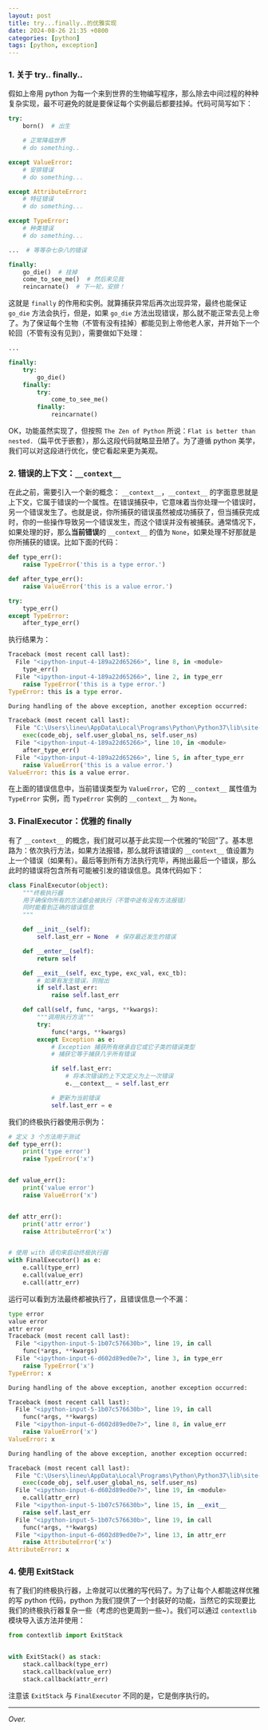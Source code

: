 ```yaml
---
layout: post
title: try...finally..的优雅实现
date: 2024-08-26 21:35 +0800
categories: [python]
tags: [python, exception]
---
```



### 1. 关于 try.. finally..

假如上帝用 python 为每一个来到世界的生物编写程序，那么除去中间过程的种种复杂实现，最不可避免的就是要保证每个实例最后都要挂掉。代码可简写如下：

```python
try:
    born()  # 出生

    # 正常降临世界
    # do something..

except ValueError:
    # 安排错误
    # do something...

except AttributeError:
    # 特征错误
    # do something...

except TypeError:
    # 种类错误
    # do something...

...  # 等等杂七杂八的错误

finally:
    go_die()  # 挂掉
    come_to_see_me()  # 然后来见我
    reincarnate()  # 下一轮，安排！
```

这就是 `finally` 的作用和实例。就算捕获异常后再次出现异常，最终也能保证 `go_die` 方法会执行，但是，如果 `go_die` 方法出现错误，那么就不能正常去见上帝了。为了保证每个生物（不管有没有挂掉）都能见到上帝他老人家，并开始下一个轮回（不管有没有见到），需要做如下处理：

```python
...

finally:
    try:
        go_die()
    finally:
        try:
            come_to_see_me()
        finally:
            reincarnate()
```

OK，功能虽然实现了，但按照 `The Zen of Python` 所说：`Flat is better than nested.`（扁平优于嵌套），那么这段代码就略显丑陋了。为了遵循 python 美学，我们可以对这段进行优化，使它看起来更为美观。

### 2. 错误的上下文：`__context__`

在此之前，需要引入一个新的概念： `__context__`，`__context__` 的字面意思就是上下文，它属于错误的一个属性。在错误捕获中，它意味着当你处理一个错误时，另一个错误发生了。也就是说，你所捕获的错误虽然被成功捕获了，但当捕获完成时，你的一些操作导致另一个错误发生，而这个错误并没有被捕获。通常情况下，如果处理的好，那么**当前错误**的 `__context__` 的值为 `None`，如果处理不好那就是你所捕获的错误。比如下面的代码：

```python
def type_err():
    raise TypeError('this is a type error.')

def after_type_err():
    raise ValueError('this is a value error.')

try:
    type_err()
except TypeError:
    after_type_err()
```

执行结果为：

```python
Traceback (most recent call last):
  File "<ipython-input-4-189a22d65266>", line 8, in <module>
    type_err()
  File "<ipython-input-4-189a22d65266>", line 2, in type_err
    raise TypeError('this is a type error.')
TypeError: this is a type error.

During handling of the above exception, another exception occurred:

Traceback (most recent call last):
  File "C:\Users\lineu\AppData\Local\Programs\Python\Python37\lib\site-packages\IPython\core\interactiveshell.py", line 3326, in run_code
    exec(code_obj, self.user_global_ns, self.user_ns)
  File "<ipython-input-4-189a22d65266>", line 10, in <module>
    after_type_err()
  File "<ipython-input-4-189a22d65266>", line 5, in after_type_err
    raise ValueError('this is a value error.')
ValueError: this is a value error.
```

在上面的错误信息中，当前错误类型为 `ValueError`，它的 `__context__` 属性值为 `TypeError` 实例，而 `TypeError` 实例的 `__context__` 为 `None`。

### 3. FinalExecutor：优雅的 finally

有了 `__context__` 的概念，我们就可以基于此实现一个优雅的“轮回”了。基本思路为：依次执行方法，如果方法报错，那么就将该错误的 `__context__` 值设置为上一个错误（如果有）。最后等到所有方法执行完毕，再抛出最后一个错误，那么此时的错误将包含所有可能被引发的错误信息。具体代码如下：

```python
class FinalExecutor(object):
    """终极执行器
    用于确保你所有的方法都会被执行（不管中途有没有方法报错）
    同时能看到正确的错误信息
    """

    def __init__(self):
        self.last_err = None  # 保存最近发生的错误

    def __enter__(self):
        return self

    def __exit__(self, exc_type, exc_val, exc_tb):
        # 如果有发生错误，则抛出
        if self.last_err:
            raise self.last_err

    def call(self, func, *args, **kwargs):
        """调用执行方法"""
        try:
            func(*args, **kwargs)
        except Exception as e:
            # Exception 捕获所有继承自它或它子类的错误类型
            # 捕获它等于捕获几乎所有错误

            if self.last_err:
                # 将本次错误的上下文定义为上一次错误
                e.__context__ = self.last_err

            # 更新为当前错误
            self.last_err = e
```

我们的终极执行器使用示例为：

```python
# 定义 3 个方法用于测试
def type_err():
    print('type error')
    raise TypeError('x')


def value_err():
    print('value error')
    raise ValueError('x')


def attr_err():
    print('attr error')
    raise AttributeError('x')


# 使用 with 语句来启动终极执行器
with FinalExecutor() as e:
    e.call(type_err)
    e.call(value_err)
    e.call(attr_err)
```

运行可以看到方法最终都被执行了，且错误信息一个不漏：

```python
type error
value error
attr error
Traceback (most recent call last):
  File "<ipython-input-5-1b07c576630b>", line 19, in call
    func(*args, **kwargs)
  File "<ipython-input-6-d602d89ed0e7>", line 3, in type_err
    raise TypeError('x')
TypeError: x

During handling of the above exception, another exception occurred:

Traceback (most recent call last):
  File "<ipython-input-5-1b07c576630b>", line 19, in call
    func(*args, **kwargs)
  File "<ipython-input-6-d602d89ed0e7>", line 8, in value_err
    raise ValueError('x')
ValueError: x

During handling of the above exception, another exception occurred:

Traceback (most recent call last):
  File "C:\Users\lineu\AppData\Local\Programs\Python\Python37\lib\site-packages\IPython\core\interactiveshell.py", line 3326, in run_code
    exec(code_obj, self.user_global_ns, self.user_ns)
  File "<ipython-input-6-d602d89ed0e7>", line 19, in <module>
    e.call(attr_err)
  File "<ipython-input-5-1b07c576630b>", line 15, in __exit__
    raise self.last_err
  File "<ipython-input-5-1b07c576630b>", line 19, in call
    func(*args, **kwargs)
  File "<ipython-input-6-d602d89ed0e7>", line 13, in attr_err
    raise AttributeError('x')
AttributeError: x
```

### 4. 使用 ExitStack

有了我们的终极执行器，上帝就可以优雅的写代码了。为了让每个人都能这样优雅的写 python 代码，python 为我们提供了一个封装好的功能，当然它的实现要比我们的终极执行器复杂一些（考虑的也更周到一些~）。我们可以通过 `contextlib` 模块导入该方法并使用：

```python
from contextlib import ExitStack


with ExitStack() as stack:
    stack.callback(type_err)
    stack.callback(value_err)
    stack.callback(attr_err)
```

注意该 `ExitStack` 与 `FinalExecutor` 不同的是，它是倒序执行的。

---

*Over.*